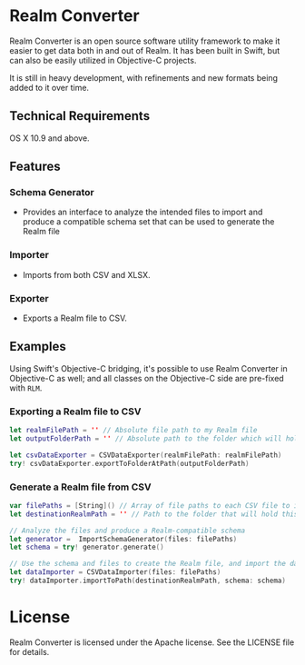 # Realm Converter

Realm Converter is an open source software utility framework to make it easier
to get data both in and out of Realm.
It has been built in Swift, but can also be easily utilized in Objective-C projects.

It is still in heavy development, with refinements and new formats being
added to it over time.

## Technical Requirements

OS X 10.9 and above.

## Features

### Schema Generator
* Provides an interface to analyze the intended files to import and produce
a compatible schema set that can be used to generate the Realm file

### Importer
* Imports from both CSV and XLSX.

### Exporter
* Exports a Realm file to CSV.

## Examples

Using Swift's Objective-C bridging, it's possible to use Realm Converter in Objective-C
as well; and all classes on the Objective-C side are pre-fixed with `RLM`.

### Exporting a Realm file to CSV
```swift
let realmFilePath = '' // Absolute file path to my Realm file
let outputFolderPath = '' // Absolute path to the folder which will hold the CSV files

let csvDataExporter = CSVDataExporter(realmFilePath: realmFilePath)
try! csvDataExporter.exportToFolderAtPath(outputFolderPath)
```

### Generate a Realm file from CSV
```swift
var filePaths = [String]() // Array of file paths to each CSV file to include
let destinationRealmPath = '' // Path to the folder that will hold this Realm file

// Analyze the files and produce a Realm-compatible schema
let generator =  ImportSchemaGenerator(files: filePaths)
let schema = try! generator.generate()

// Use the schema and files to create the Realm file, and import the data
let dataImporter = CSVDataImporter(files: filePaths)
try! dataImporter.importToPath(destinationRealmPath, schema: schema)
```

# License

Realm Converter is licensed under the Apache license. See the LICENSE file for details.
